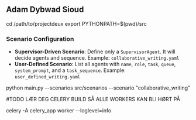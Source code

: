 ## Adam Dybwad Sioud

cd /path/to/projectdeux
export PYTHONPATH=$(pwd)/src

### Scenario Configuration

- **Supervisor-Driven Scenario**: Define only a `SupervisorAgent`. It will decide agents and sequence.
  Example: `collaborative_writing.yaml`
- **User-Defined Scenario**: List all agents with `name`, `role`, `task`, `queue`, `system_prompt`, and a `task_sequence`.
  Example: `user_defined_writing.yaml`

python main.py --scenarios src/scenarios --scenario "collaborative_writing"

#TODO LÆR DEG CELERY BUILD SÅ ALLE WORKERS KAN BLI HØRT PÅ

celery -A celery_app worker --loglevel=info
